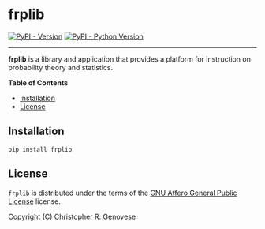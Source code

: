 # frplib

[![PyPI - Version](https://img.shields.io/pypi/v/frplib.svg)](https://pypi.org/project/frplib)
[![PyPI - Python Version](https://img.shields.io/pypi/pyversions/frplib.svg)](https://pypi.org/project/frplib)

-----

**frplib** is a library and application that provides a platform for instruction
on probability theory and statistics.

**Table of Contents**

- [Installation](#installation)
- [License](#license)

## Installation

```console
pip install frplib
```

## License

`frplib` is distributed under the terms of the
[GNU Affero General Public License](http://www.gnu.org/licenses/) license.

Copyright (C) Christopher R. Genovese
